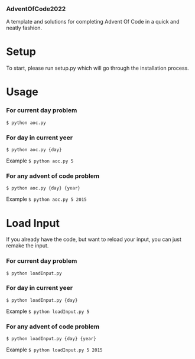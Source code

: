 ### AdventOfCode2022
A template and solutions for completing Advent Of Code in a quick and neatly fashion.

# Setup
To start, please run setup.py which will go through the installation process.

# Usage
### For current day problem
`$ python aoc.py`

### For day in current yeer
`$ python aoc.py {day}`

Example `$ python aoc.py 5`

### For any advent of code problem
`$ python aoc.py {day} {year}`

Example `$ python aoc.py 5 2015`

# Load Input
If you already have the code, but want to reload your input, you can just remake the input.
### For current day problem
`$ python loadInput.py`

### For day in current yeer
`$ python loadInput.py {day}`

Example `$ python loadInput.py 5`

### For any advent of code problem
`$ python loadInput.py {day} {year}`

Example `$ python loadInput.py 5 2015`
